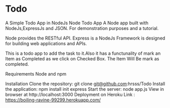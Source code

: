 # Todo
A Simple Todo App in NodeJs
Node Todo App
A Node app built with NodeJs,ExpressJs and JSON. For demonstration purposes and a tutorial.

Node provides the RESTful API. 
Express is a NodeJs Framework is designed for building web applications and APIs.

This is a todo app to add the task to it.Also it has a functunality of mark an Item as Completed as we click on Checked Box.
The Item Will Be mark as completed.

Requirements
Node and npm

Installation
Clone the repository: git clone git@github.com:hrsss/Todo
Install the application: npm install init express
Start the server: node app.js
View in browser at http://localhost:3000
Deployment on Heroku
Link : 
https://boiling-ravine-99299.herokuapp.com/
